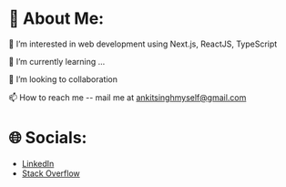 # 💫 About Me:

👀 I’m interested in web development using Next.js, ReactJS, TypeScript

🌱 I’m currently learning ...

💞️ I’m looking to collaboration

📫 How to reach me -- mail me at ankitsinghmyself@gmail.com

# 🌐 Socials:
- [LinkedIn](https://linkedin.com/in/ankitsinghmyself)
- [Stack Overflow](https://stackoverflow.com/users/11166949/ankit-singh)
